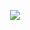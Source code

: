 <p align="center">
  <img src="https://capsule-render.vercel.app/api?type=Slice&height=250&color=97dbae&animation=fadeIn&fontColor=363636&rotate=20&text=Crypto%20World!&desc=Hello%20capsule%20render"/>
</p>
